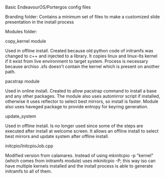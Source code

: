 Basic EndeavourOS/Portergos config files

Branding folder:
Contains a minimum set of files to make a customized slide presentation in the install process

Modules folder:



copy_kernel module

Used in offline install. Created because old python code of initramfs was changed to c++ and injected to a library. 
It copies linux and linux-lts kernel if it exist from live environment to target system. Process is necessary because archiso .sfs doesn't contain the kernel which is present on another path.



pacstrap module

Used in online install. Created to allow pacstrap command to install a base and any other packages. The module also uses automirror script if installed, otherwise it uses reflector to select best mirrors, so install is faster.
Module also uses haveged package to provide entropy for keyring generation.



update_system

Used in offline install. Is no longer used since some of the steps are executed after install at welcome screen. It allows an offline install to select best mirrors and update system after offline install.



initcpio/InitcpioJob.cpp

Modified version from calamares. Instead of using mkinitcpio -p "kernel" (which comes from initramfs module) uses mkinitcpio -P; this way iso can have multiple kernels installed and the install process is able to generate initramfs to all of them.
